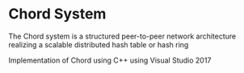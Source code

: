 # Chord System
 The Chord system is a structured peer-to-peer network architecture realizing a scalable distributed hash table or hash ring

Implementation of Chord using C++ using Visual Studio 2017
